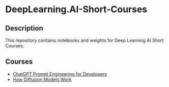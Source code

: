 # DeepLearning.AI-Short-Courses

## Description

This repository contains notebooks and weights for Deep Learning AI Short Courses.

## Courses

- [ChatGPT Prompt Engineering for Developers](https://learn.deeplearning.ai/courses/chatgpt-prompt-eng/lesson/1/introduction)
- [How Diffusion Models Work](https://learn.deeplearning.ai/courses/diffusion-models/lesson/1/introduction)
